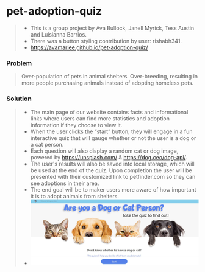 # pet-adoption-quiz

> - This is a group project by Ava Bullock, Janell Myrick, Tess Austin and Luisianna Barrios. 
> - There was a button styling contribution by user: rishabh341.
> - https://avamariee.github.io/pet-adoption-quiz/


### **Problem**
> Over-population of pets in animal shelters.
> Over-breeding, resulting in more people purchasing animals instead of adopting homeless pets.
>

### **Solution**
> - The main page of our website contains facts and informational links where users can find more statistics and adoption information if they choose to view it.
> - When the user clicks the “start” button, they will engage in a fun interactive quiz that will gauge whether or not the user is a dog or a cat person.
> - Each question will also display a random cat or dog image, powered by https://unsplash.com/ & https://dog.ceo/dog-api/.
> - The user's results will also be saved into local storage,  which will be used at the end of the quiz. Upon completion  the user will be presented with their customized link to petfinder.com so they can see adoptions in their area. 
> - The end goal will be to maker users more aware of how important it is to adopt animals from shelters.
> - ![Screenshot of Pet-Adoption-Quiz](assets/images/dogs-vs-cats-screenshot.JPG)


